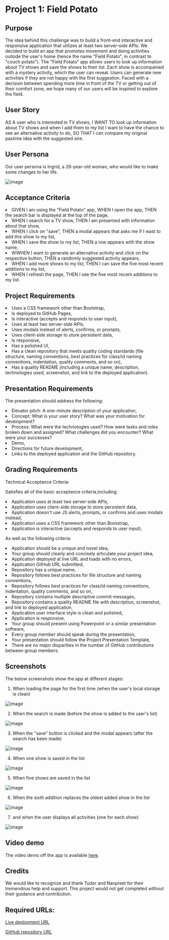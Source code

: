 <h1>Project 1: Field Potato</h1>

<h2>Purpose</h2>
<p>The idea behind this challenge was to build a front-end interactive and responsive application that utilizes at least two server-side APIs. We decided to build an app that promotes movement and doing activities outside the user's home (hence the name "Field Potato", in contrast to "couch potato"). The "Field Potato" app allows users to look up information about TV shows and save the shows to their list. Each show is accompanied with a mystery activity, which the user can reveal. Users can generate new activities if they are not happy with the first suggestion. Faced with a decision between spending more time in front of the TV or getting out of their comfort zone, we hope many of our users will be inspired to explore the field.</p>

<h2>User Story</h2>
<p>AS A user who is interested in TV shows, I WANT TO look up information about TV shows and when I add them to my list I want to have the chance to see an alternative activity to do, SO THAT I can compare my original pastime idea with the suggested one.
</p>

<h2>User Persona</h2>
<p>Our user persona is Ingrid, a 26-year-old woman, who would like to make some changes to her life.</p>

![image](https://github.com/tornicke/field-potato/blob/c5cb96e1e12f7ba972c60ef73d73154a34256588/Assets/images/Ingrid.png)

<h2>Acceptance Criteria</h2>
<li>GIVEN I am using the "Field Potato" app, WHEN I open the app, THEN the search bar is displayed at the top of the page,</li>
<li>WHEN I search for a TV show, THEN I am presented with information about that show,</li>
<li>WHEN I click on "save", THEN a modal appears that asks me if I wast to add this show to my list,</li>
<li>WHEN I save the show to my list, THEN a row appears with the show name,</li>
<li>WWHEN I want to generate an alternative activity and click on the respective button, THEN a randomly suggested activity appears,</li>
<li>WHEN I add more shows to my list, THEN I can save the five most recent additions to my list,</li>
<li>WHEN I refresh the page, THEN I see the five most recent additions to my list.</li>

<h2>Project Requirements</h2>
<li>Uses a CSS framework other than Bootstrap,</li>
<li>Is deployed to GitHub Pages,</li>
<li>Is interactive (accepts and responds to user input),</li>
<li>Uses at least two server-side APIs,</li>
<li>Uses modals instead of alerts, confirms, or prompts,</li>
<li>Uses client-side storage to store persistent data,</li>
<li>Is responsive,</li>
<li>Has a polished UI,</li>
<li>Has a clean repository that meets quality coding standards (file structure, naming conventions, best practices for class/id naming conventions, indentation, quality comments, and so on),</li>
<li>Has a quality README (including a unique name, description, technologies used, screenshot, and link to the deployed application).</li>

<h2>Presentation Requirements</h2>
<p>The presentation should address the following:</p>
<li>Elevator pitch: A one-minute description of your application,</li>
<li>Concept: What is your user story? What was your motivation for development?</li>
<li>Process: What were the technologies used? How were tasks and roles broken down and assigned? What challenges did you encounter? What were your successes?</li>
<li>Demo,</li>
<li>Directions for future development,</li>
<li>Links to the deployed application and the GitHub repository.</li>

<h2>Grading Requirements</h2>
<p>Technical Acceptance Criteria:</p>
<p>Satisfies all of the basic acceptance criteria,including:</p>
<li>Application uses at least two server-side APIs,</li>
<li>Application uses client-side storage to store persistent data,</li>
<li>Application doesn't use JS alerts, prompts, or confirms and uses modals instead,</li>
<li>Application uses a CSS framework other than Bootstrap,</li>
<li>Application is interactive (accepts and responds to user input).</li>
<p>As well as the following criteria:</p>
<li>Application should be a unique and novel idea,</li>
<li>Your group should clearly and concisely articulate your project idea,</li>
<li>Application deployed at live URL and loads with no errors,</li>
<li>Application GitHub URL submitted,</li>
<li>Repository has a unique name,</li>
<li>Repository follows best practices for file structure and naming conventions,</li>
<li>Repository follows best practices for class/id naming conventions, indentation, quality comments, and so on,</li>
<li>Repository contains multiple descriptive commit messages,</li>
<li>Repository contains a quality README file with description, screenshot, and link to deployed application,</li>
<li>Application user interface style is clean and polished,</li>
<li>Application is responsive,</li>
<li>Your group should present using Powerpoint or a similar presentation software,</li>
<li>Every group member should speak during the presentation,</li>
<li>Your presentation should follow the Project Presentation Template,</li>
<li>There are no major disparities in the number of GitHub contributions between group members.</li>

<h2>Screenshots</h2>

The below screenshots show the app at different stages:

1. When loading the page for the first time (when the user's local storage is clean)

![image](https://github.com/tornicke/field-potato/blob/a0b65e68b7b14b9d35eaf2abc7a01c413badcfae/Assets/images/Screenshot1.png)

2. When the search is made (before the show is added to the user's list)

![image](https://github.com/tornicke/field-potato/blob/a0b65e68b7b14b9d35eaf2abc7a01c413badcfae/Assets/images/Screenshot2.png)

3. When the "save" button is clicked and the modal appears (after the search has been made)

![image](https://github.com/tornicke/field-potato/blob/a0b65e68b7b14b9d35eaf2abc7a01c413badcfae/Assets/images/Screenshot3.png)

4. When one show is saved in the list

![image](https://github.com/tornicke/field-potato/blob/a0b65e68b7b14b9d35eaf2abc7a01c413badcfae/Assets/images/Screenshot4.png)

5. When five shows are saved in the list

![image](https://github.com/tornicke/field-potato/blob/a0b65e68b7b14b9d35eaf2abc7a01c413badcfae/Assets/images/Screenshot5.png)

6. When the sixth addition replaces the oldest added show in the list

![image](https://github.com/tornicke/field-potato/blob/a0b65e68b7b14b9d35eaf2abc7a01c413badcfae/Assets/images/Screenshot6.png)

7. and when the user displays all activities (one for each show)

![image](https://github.com/tornicke/field-potato/blob/a0b65e68b7b14b9d35eaf2abc7a01c413badcfae/Assets/images/Screenshot7.png)

<h2>Video demo</h2>

The video demo off the app is available [here](https://drive.google.com/file/d/1GD2hbupHEryUdrUq-ii0JVg1WvgxpxZ0/view?usp=sharing).

<h2>Credits</h2>

We would like to recognize and thank Tudor and Navpreet for their tremendous help and support. This project would not get completed without their guidance and contribution.

<h2>Required URLs:</h2>

[Live deployment URL](https://tornicke.github.io/field-potato/)

[GitHub repository URL](https://github.com/tornicke/field-potato)
